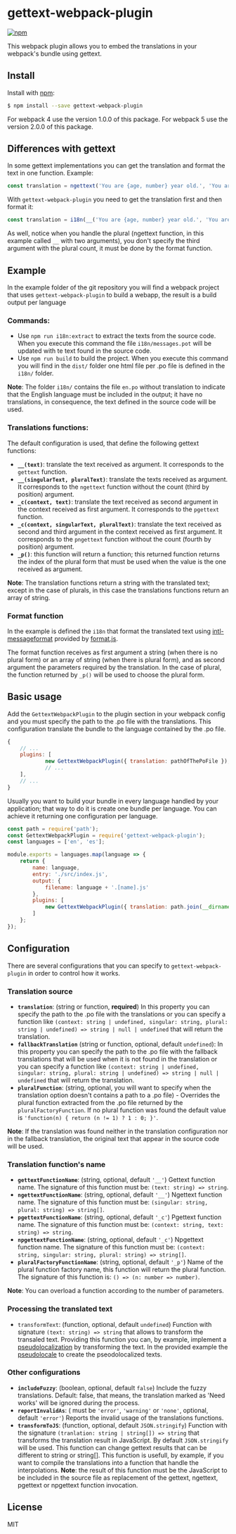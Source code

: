 
# gettext-webpack-plugin

[![npm](https://img.shields.io/npm/v/gettext-webpack-plugin.svg)](http://npm.im/gettext-webpack-plugin)

This webpack plugin allows you to embed the translations in your webpack's bundle using gettext.

## Install

Install with [npm](https://www.npmjs.com/):

```sh
$ npm install --save gettext-webpack-plugin
```

For webpack 4 use the version 1.0.0 of this package.
For webpack 5 use the version 2.0.0 of this package.

## Differences with gettext

In some gettext implementations you can get the translation and format the text in one function. Example:

```js
const translation = ngettext('You are {age, number} year old.', 'You are {age, number} years old.', {age: 20});
```

With `gettext-webpack-plugin` you need to get the translation first and then format it:

```js
const translation = i18n(__('You are {age, number} year old.', 'You are {age, number} years old.'), {age: 20});
```

As well, notice when you handle the plural (ngettext function, in this example called `__` with two arguments), you don't specify the third argument with the plural count, it must be done by the format function.

## Example

In the example folder of the git repository you will find a webpack project that uses `gettext-webpack-plugin` to build a webapp, the result is a build output per language

### Commands:

- Use `npm run i18n:extract` to extract the texts from the source code. When you execute this command the file `i18n/messages.pot` will be updated with te text found in the source code.
- Use `npm run build` to build the project. When you execute this command you will find in the `dist/` folder one html file per .po file is defined in the `i18n/` folder.

**Note**: The folder `i18n/` contains the file `en.po` without translation to indicate that the English language must be included in the output; it have no translations, in consequence, the text defined in the source code will be used.

### Translations functions:

The default configuration is used, that define the following gettext functions:

- **`__(text)`**: translate the text received as argument. It corresponds to the `gettext` function.
- **`__(singularText, pluralText)`**: translate the texts received as argument. It corresponds to the `ngettext` function without the count (third by position) argument.
- **`_c(context, text)`**: translate the text received as second argument in the context received as first argument. It corresponds to the `pgettext` function.
- **`_c(context, singularText, pluralText)`**: translate the text received as second and third argument in the context received as first argument. It corresponds to the `pngettext` function without the count (fourth by position) argument.
- **`_p()`**: this function will return a function; this returned function returns the index of the plural form that must be used when the value is the one received as argument.

**Note**: The translation functions return a string with the translated text; except in the case of plurals, in this case the translations functions return an array of string.

### Format function

In the example is defined the `i18n` that format the translated text using [intl-messageformat](https://www.npmjs.com/package/intl-messageformat) provided by [format.js](https://formatjs.io/).

The format function receives as first argument a string (when there is no plural form) or an array of string (when there is plural form), and as second argument the parameters required by the translation. In the case of plural, the function returned by `_p()` will be used to choose the plural form.

## Basic usage

Add the `GettextWebpackPlugin` to the plugin section in your webpack config and you must specify the path to the .po file with the translations. This configuration translate the bundle to the language contained by the .po file.

```js
{
    // ...
    plugins: [
            new GettextWebpackPlugin({ translation: pathOfThePoFile }),
            // ...
    ],
    // ...
}
```

Usually you want to build your bundle in every language handled by your application; that way to do it is create one bundle per language. You can achieve it returning one configuration per language.

```js
const path = require('path');
const GettextWebpackPlugin = require('gettext-webpack-plugin');
const languages = ['en', 'es'];

module.exports = languages.map(language => {
    return {
        name: language,
        entry: './src/index.js',
        output: {
            filename: language + '.[name].js'
        },
        plugins: [
            new GettextWebpackPlugin({ translation: path.join(__dirname, 'i18n', language + '.po') })
        ]
    };
});
```

## Configuration

There are several configurations that you can specify to `gettext-webpack-plugin` in order to control how it works.

### Translation source

- **`translation`**: (string or function, **required**) In this property you can specify the path to the .po file with the translations or you can specify a function like `(context: string | undefined, singular: string, plural: string | undefined) => string | null | undefined` that will return the translation.
- **`fallbackTranslation`** (string or function, optional, default `undefined`): In this property you can specify the path to the .po file with the fallback translations that will be used when it is not found in the translation or you can specify a function like `(context: string | undefined, singular: string, plural: string | undefined) => string | null | undefined` that will return the translation.
- **`pluralFunction`**: (string, optional, you will want to specify when the translation option doesn't contains a path to a .po file) - Overrides the plural function extracted from the .po file returned by the `pluralFactoryFunction`. If no plural function was found the default value is `'function(n) { return (n != 1) ? 1 : 0; }'`.

**Note**: If the translation was found neither in the translation configuration nor in the fallback translation, the original text that appear in the source code will be used.

### Translation function's name

- **`gettextFunctionName`**: (string, optional, default `'__'`) Gettext function name. The signature of this function must be: `(text: string) => string`.
- **`ngettextFunctionName`**: (string, optional, default `'__'`) Ngettext function name. The signature of this function must be: `(singular: string, plural: string) => string[]`.
- **`pgettextFunctionName`**: (string, optional, default `'_c'`) Pgettext function name. The signature of this function must be: `(context: string, text: string) => string`.
- **`npgettextFunctionName`**: (string, optional, default `'_c'`) Npgettext function name. The signature of this function must be: `(context: string, singular: string, plural: string) => string[]`.
- **`pluralFactoryFunctionName`**: (string, optional, default `'_p'`) Name of the plural function factory name, this function will return the plural function. The signature of this function is: `() => (n: number => number)`.

**Note**: You can overload a function according to the number of parameters.

### Processing the translated text

- ``transformText``: (function, optional, default `undefined`) Function with signature `(text: string) => string` that allows to transform the transaled text. Providing this function you can, by example, implement a [pseudolocalization](https://en.wikipedia.org/wiki/Pseudolocalization) by transforming the text. In the provided example the [pseudolocale](https://www.npmjs.com/package/pseudolocale) to create the pseodolocalized texts.

### Other configurations

- **`includeFuzzy`**: (boolean, optional, default `false`) Include the fuzzy translations. Default: false, that means, the translation marked as 'Need works' will be ignored during the process.
- **`reportInvalidAs`**: ( must be `'error'`, `'warning'` or `'none'`, optional, default `'error'`) Reports the invalid usage of the translations functions.
- **`transformToJS`**: (function, optional, default `JSON.stringify`) Function with the signature `(tranlation: string | string[]) => string` that transforms the translation result in JavaScript. By default `JSON.stringify` will be used. This function can change gettext results that can be different to string or string[]. This function is usefull, by example, if you want to compile the translations into a function that handle the interpolations. **Note**: the result of this function must be the JavaScript to be included in the source file as replacement of the gettext, ngettext, pgettext or npgettext function invocation.

## License

MIT

<!--
Edited with: https://stackedit.io/app
-->